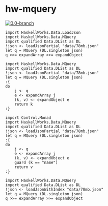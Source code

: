 # hw-mquery
[![0.0-branch](https://circleci.com/gh/haskell-works/hw-mquery/tree/0.0-branch.svg?style=svg)](https://circleci.com/gh/haskell-works/hw-mquery/tree/0.0-branch)

```
import HaskellWorks.Data.LoadJson
import HaskellWorks.Data.MQuery
import qualified Data.DList as DL
!json <- loadJsonPartial "data/78mb.json"
let q = MQuery (DL.singleton json)
q >>= expandArray >>= expandObject
```

```
import HaskellWorks.Data.MQuery
import qualified Data.DList as DL
!json <- loadJsonPartial "data/78mb.json"
let q = MQuery (DL.singleton json)
:{
do
    j <- q
    e <- expandArray j
    (k, v) <- expandObject e
    return k
:}
```

```
import Control.Monad
import HaskellWorks.Data.MQuery
import qualified Data.DList as DL
!json <- loadJsonPartial "data/78mb.json"
let q = MQuery (DL.singleton json)
:{
do
    j <- q
    e <- expandArray j
    (k, v) <- expandObject e
    guard (k == "name")
    return v
:}
```

```
import HaskellWorks.Data.MQuery
import qualified Data.DList as DL
!json <- loadJsonWithIndex "data/78mb.json"
let q = MQuery (DL.singleton json)
q >>= expandArray >>= expandObject
```
